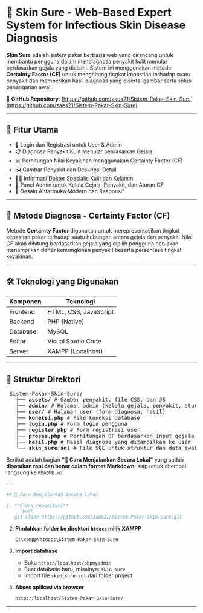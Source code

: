 # 🧴 Skin Sure - Web-Based Expert System for Infectious Skin Disease Diagnosis

**Skin Sure** adalah sistem pakar berbasis web yang dirancang untuk membantu pengguna dalam mendiagnosa penyakit kulit menular berdasarkan gejala yang dialami. Sistem ini menggunakan metode **Certainty Factor (CF)** untuk menghitung tingkat kepastian terhadap suatu penyakit dan memberikan hasil diagnosa yang disertai gambar serta solusi penanganan awal.

🔗 **GitHub Repository**: [https://github.com/zaes21/Sistem-Pakar-Skin-Sure](https://github.com/zaes21/Sistem-Pakar-Skin-Sure)

---

## 📌 Fitur Utama

- 🔐 Login dan Registrasi untuk User & Admin  
- 📋 Diagnosa Penyakit Kulit Menular berdasarkan Gejala  
- 📊 Perhitungan Nilai Keyakinan menggunakan Certainty Factor (CF)  
- 🖼️ Gambar Penyakit dan Deskripsi Detail  
- 🧑‍⚕️ Informasi Dokter Spesialis Kulit dan Kelamin  
- 🔧 Panel Admin untuk Kelola Gejala, Penyakit, dan Aturan CF  
- 🎨 Desain Antarmuka Modern dan Responsif  

---

## 🧪 Metode Diagnosa - Certainty Factor (CF)

Metode **Certainty Factor** digunakan untuk merepresentasikan tingkat kepastian pakar terhadap suatu hubungan antara gejala dan penyakit. Nilai CF akan dihitung berdasarkan gejala yang dipilih pengguna dan akan menampilkan daftar kemungkinan penyakit beserta persentase tingkat keyakinan.

---

## 🛠️ Teknologi yang Digunakan

| Komponen   | Teknologi                |
|------------|--------------------------|
| Frontend   | HTML, CSS, JavaScript    |
| Backend    | PHP (Native)             |
| Database   | MySQL                    |
| Editor     | Visual Studio Code       |
| Server     | XAMPP (Localhost)        |

---

## 📁 Struktur Direktori

<pre> Sistem-Pakar-Skin-Sure/ 
   ├── <b>assets/</b> # Gambar penyakit, file CSS, dan JS 
   ├── <b>admin/</b> # Halaman admin (kelola gejala, penyakit, aturan CF) 
   ├── <b>user/</b> # Halaman user (form diagnosa, hasil) 
   ├── <b>koneksi.php</b> # File koneksi database 
   ├── <b>login.php</b> # Form login pengguna 
   ├── <b>register.php</b> # Form registrasi user 
   ├── <b>proses.php</b> # Perhitungan CF berdasarkan input gejala 
   ├── <b>hasil.php</b> # Hasil diagnosa yang ditampilkan ke user 
   └── <b>skin_sure.sql</b> # File SQL untuk struktur dan data awal database </pre>


Berikut adalah bagian **"🚀 Cara Menjalankan Secara Lokal"** yang sudah **disatukan rapi dan benar dalam format Markdown**, siap untuk ditempel langsung ke `README.md`:

````markdown
---

## 🚀 Cara Menjalankan Secara Lokal

1. **Clone repositori**
   ```bash
   git clone https://github.com/zaes21/Sistem-Pakar-Skin-Sure.git
````

2. **Pindahkan folder ke direktori `htdocs` milik XAMPP**

   ```bash
   C:\xampp\htdocs\Sistem-Pakar-Skin-Sure
   ```

3. **Import database**

   * Buka `http://localhost/phpmyadmin`
   * Buat database baru, misalnya: `skin_sure`
   * Import file `skin_sure.sql` dari folder project

4. **Akses aplikasi via browser**

   ```
   http://localhost/Sistem-Pakar-Skin-Sure/
   ```

---



